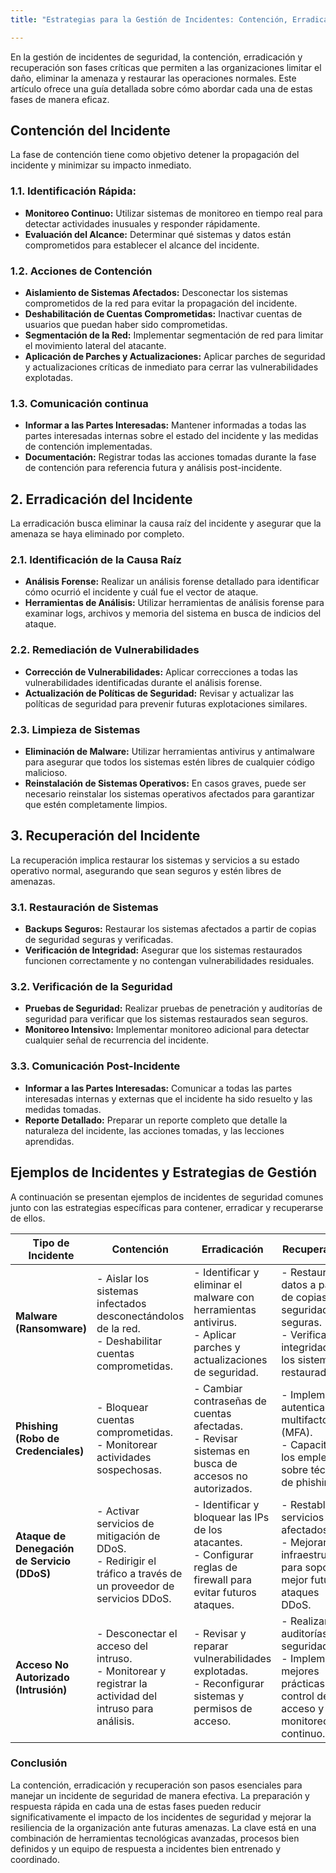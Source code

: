 ```yaml
---
title: "Estrategias para la Gestión de Incidentes: Contención, Erradicación y Recuperación"

---
```



En la gestión de incidentes de seguridad, la contención, erradicación y recuperación son fases críticas que permiten a las organizaciones limitar el daño, eliminar la amenaza y restaurar las operaciones normales. Este artículo ofrece una guía detallada sobre cómo abordar cada una de estas fases de manera eficaz.

## Contención del Incidente

La fase de contención tiene como objetivo detener la propagación del incidente y minimizar su impacto inmediato. 

### 1.1. Identificación Rápida:

   - **Monitoreo Continuo:** Utilizar sistemas de monitoreo en tiempo real para detectar actividades inusuales y responder rápidamente.
   - **Evaluación del Alcance:** Determinar qué sistemas y datos están comprometidos para establecer el alcance del incidente.

### 1.2. Acciones de Contención

   - **Aislamiento de Sistemas Afectados:** Desconectar los sistemas comprometidos de la red para evitar la propagación del incidente.
   - **Deshabilitación de Cuentas Comprometidas:** Inactivar cuentas de usuarios que puedan haber sido comprometidas.
   - **Segmentación de la Red:** Implementar segmentación de red para limitar el movimiento lateral del atacante.
   - **Aplicación de Parches y Actualizaciones:** Aplicar parches de seguridad y actualizaciones críticas de inmediato para cerrar las vulnerabilidades explotadas.

### 1.3. Comunicación continua

   - **Informar a las Partes Interesadas:** Mantener informadas a todas las partes interesadas internas sobre el estado del incidente y las medidas de contención implementadas.
   - **Documentación:** Registrar todas las acciones tomadas durante la fase de contención para referencia futura y análisis post-incidente.

## 2. Erradicación del Incidente

La erradicación busca eliminar la causa raíz del incidente y asegurar que la amenaza se haya eliminado por completo.

### 2.1. Identificación de la Causa Raíz

   - **Análisis Forense:** Realizar un análisis forense detallado para identificar cómo ocurrió el incidente y cuál fue el vector de ataque.
   - **Herramientas de Análisis:** Utilizar herramientas de análisis forense para examinar logs, archivos y memoria del sistema en busca de indicios del ataque.

### 2.2. Remediación de Vulnerabilidades

   - **Corrección de Vulnerabilidades:** Aplicar correcciones a todas las vulnerabilidades identificadas durante el análisis forense.
   - **Actualización de Políticas de Seguridad:** Revisar y actualizar las políticas de seguridad para prevenir futuras explotaciones similares.

### 2.3. Limpieza de Sistemas

   - **Eliminación de Malware:** Utilizar herramientas antivirus y antimalware para asegurar que todos los sistemas estén libres de cualquier código malicioso.
   - **Reinstalación de Sistemas Operativos:** En casos graves, puede ser necesario reinstalar los sistemas operativos afectados para garantizar que estén completamente limpios.

## 3. Recuperación del Incidente

La recuperación implica restaurar los sistemas y servicios a su estado operativo normal, asegurando que sean seguros y estén libres de amenazas.

### 3.1. Restauración de Sistemas

   - **Backups Seguros:** Restaurar los sistemas afectados a partir de copias de seguridad seguras y verificadas.
   - **Verificación de Integridad:** Asegurar que los sistemas restaurados funcionen correctamente y no contengan vulnerabilidades residuales.

### 3.2. Verificación de la Seguridad

   - **Pruebas de Seguridad:** Realizar pruebas de penetración y auditorías de seguridad para verificar que los sistemas restaurados sean seguros.
   - **Monitoreo Intensivo:** Implementar monitoreo adicional para detectar cualquier señal de recurrencia del incidente.

### 3.3. Comunicación Post-Incidente

   - **Informar a las Partes Interesadas:** Comunicar a todas las partes interesadas internas y externas que el incidente ha sido resuelto y las medidas tomadas.
   - **Reporte Detallado:** Preparar un reporte completo que detalle la naturaleza del incidente, las acciones tomadas, y las lecciones aprendidas.


## Ejemplos de Incidentes y Estrategias de Gestión

A continuación se presentan ejemplos de incidentes de seguridad comunes junto con las estrategias específicas para contener, erradicar y recuperarse de ellos.

| **Tipo de Incidente**             | **Contención**                                                                                                           | **Erradicación**                                                                                                  | **Recuperación**                                                                                                 |
|-----------------------------------|--------------------------------------------------------------------------------------------------------------------------|-------------------------------------------------------------------------------------------------------------------|------------------------------------------------------------------------------------------------------------------|
| **Malware (Ransomware)**          | - Aislar los sistemas infectados desconectándolos de la red.<br>- Deshabilitar cuentas comprometidas.                   | - Identificar y eliminar el malware con herramientas antivirus.<br>- Aplicar parches y actualizaciones de seguridad. | - Restaurar datos a partir de copias de seguridad seguras.<br>- Verificar la integridad de los sistemas restaurados. |
| **Phishing (Robo de Credenciales)**| - Bloquear cuentas comprometidas.<br>- Monitorear actividades sospechosas.                                              | - Cambiar contraseñas de cuentas afectadas.<br>- Revisar sistemas en busca de accesos no autorizados.              | - Implementar autenticación multifactor (MFA).<br>- Capacitar a los empleados sobre técnicas de phishing.          |
| **Ataque de Denegación de Servicio (DDoS)**| - Activar servicios de mitigación de DDoS.<br>- Redirigir el tráfico a través de un proveedor de servicios DDoS.        | - Identificar y bloquear las IPs de los atacantes.<br>- Configurar reglas de firewall para evitar futuros ataques. | - Restablecer servicios afectados.<br>- Mejorar la infraestructura para soportar mejor futuros ataques DDoS.       |
| **Acceso No Autorizado (Intrusión)**| - Desconectar el acceso del intruso.<br>- Monitorear y registrar la actividad del intruso para análisis.                 | - Revisar y reparar vulnerabilidades explotadas.<br>- Reconfigurar sistemas y permisos de acceso.                   | - Realizar auditorías de seguridad.<br>- Implementar mejores prácticas de control de acceso y monitoreo continuo.  |


### Conclusión

La contención, erradicación y recuperación son pasos esenciales para manejar un incidente de seguridad de manera efectiva. La preparación y respuesta rápida en cada una de estas fases pueden reducir significativamente el impacto de los incidentes de seguridad y mejorar la resiliencia de la organización ante futuras amenazas. La clave está en una combinación de herramientas tecnológicas avanzadas, procesos bien definidos y un equipo de respuesta a incidentes bien entrenado y coordinado.

